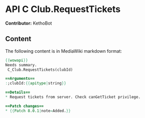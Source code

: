 # API C Club.RequestTickets

**Contributor:** KethoBot

## Content

The following content is in MediaWiki markdown format:

```mediawiki
{{wowapi}}
Needs summary.
 C_Club.RequestTickets(clubId)

==Arguments==
:;clubId:{{apitype|string}}

==Details==
* Request tickets from server. Check canGetTicket privilege.

==Patch changes==
* {{Patch 8.0.1|note=Added.}}
```